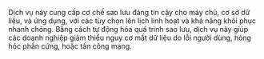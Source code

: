 Dịch vụ này cung cấp cơ chế sao lưu đáng tin cậy cho máy chủ, cơ sở dữ liệu, và ứng dụng, với các tùy chọn lên lịch linh hoạt và khả năng khôi phục nhanh chóng. Bằng cách tự động hóa quá trình sao lưu, dịch vụ này giúp các doanh nghiệp giảm thiểu nguy cơ mất dữ liệu do lỗi người dùng, hỏng hóc phần cứng, hoặc tấn công mạng.